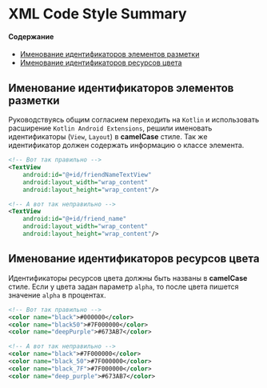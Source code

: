 # XML Code Style Summary

#### Содержание
* [Именование идентификаторов элементов разметки](Именование-идентификаторов-элементов-разметки)
* [Именование идентификаторов ресурсов цвета](Именование-идентификаторов-ресурсов-цвета)

## Именование идентификаторов элементов разметки

Руководствуясь общим согласием переходить на `Kotlin` и использовать расширение `Kotlin Android Extensions`, решили именовать идентификаторы  (`View`, `Layout`) в **camelCase** стиле. Так же идентификатор должен содержать информацию о классе элемента.
```XML
<!-- Вот так правильно -->
<TextView
    android:id="@+id/friendNameTextView"
    android:layout_width="wrap_content"
    android:layout_height="wrap_content"/>

<!-- А вот так неправильно -->
<TextView
    android:id="@+id/friend_name"
    android:layout_width="wrap_content"
    android:layout_height="wrap_content"/>
```

## Именование идентификаторов ресурсов цвета
Идентификаторы ресурсов цвета должны быть названы в **camelCase** стиле. Если у цвета задан параметр `alpha`, то после цвета пишется значение `alpha` в процентах.
```XML
<!-- Вот так правильно -->
<color name="black">#000000</color>
<color name="black50">#7F000000</color>
<color name="deepPurple">#673AB7</color>

<!-- А вот так неправильно -->
<color name="black">#7F000000</color>
<color name="black_50">#7F000000</color>
<color name="black_7F">#7F000000</color>
<color name="deep_purple">#673AB7</color>
```
